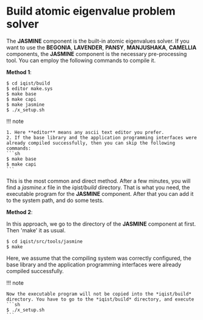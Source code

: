 # Build atomic eigenvalue problem solver

The **JASMINE** component is the built-in atomic eigenvalues solver. If you want to use the **BEGONIA**, **LAVENDER**, **PANSY**, **MANJUSHAKA**, **CAMELLIA** components, the **JASMINE** component is the necessary pre-processing tool. You can employ the following commands to compile it.

**Method 1**:
```
$ cd iqist/build
$ editor make.sys
$ make base
$ make capi
$ make jasmine
$ ./x_setup.sh
```

!!! note

    1. Here **editor** means any ascii text editor you prefer.
    2. If the base library and the application programming interfaces were already compiled successfully, then you can skip the following commands:
    ```sh
    $ make base
    $ make capi
    ```

This is the most common and direct method. After a few minutes, you will find a *jasmine.x* file in the *iqist/build* directory. That is what you need, the executable program for the **JASMINE** component. After that you can add it to the system path, and do some tests.

**Method 2**:

In this approach, we go to the directory of the **JASMINE** component at first. Then 'make' it as usual.

```
$ cd iqist/src/tools/jasmine
$ make
```

Here, we assume that the compiling system was correctly configured, the base library and the application programming interfaces were already compiled successfully.

!!! note

    Now the executable program will not be copied into the *iqist/build* directory. You have to go to the *iqist/build* directory, and execute
    ```sh
    $ ./x_setup.sh
    ```
